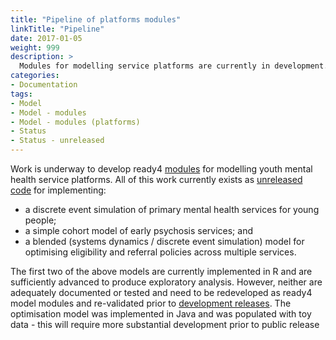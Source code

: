 ```yaml
---
title: "Pipeline of platforms modules"
linkTitle: "Pipeline"
date: 2017-01-05
weight: 999
description: >
  Modules for modelling service platforms are currently in development.
categories: 
- Documentation
tags: 
- Model
- Model - modules
- Model - modules (platforms)
- Status
- Status - unreleased
---
```


Work is underway to develop ready4 [modules](/docs/getting-started/concepts/module/) for modelling youth mental health service platforms. All of this work currently exists as [unreleased code](/docs/getting-started/software/status/unreleased/) for implementing:

- a discrete event simulation of primary mental health services for young people; 
- a simple cohort model of early psychosis services; and
- a blended (systems dynamics / discrete event simulation) model for optimising eligibility and referral policies across multiple services. 

The first two of the above models are currently implemented in R and are sufficiently advanced to produce exploratory analysis. However, neither are adequately documented or tested and need to be redeveloped as ready4 model modules and re-validated prior to [development releases](/docs/getting-started/software/status/development-releases/).  The optimisation model was implemented in Java and was populated with toy data - this will require more substantial development prior to public release

